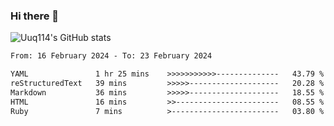 <!--
<p align="center">
  <img width="400" src="https://user-images.githubusercontent.com/4658208/60469862-2e40bf00-9c2c-11e9-87f7-afe164648de4.png">
  <h3 align="center">waka-box</h3>
  <p align="center">Update a pinned gist to contain your weekly WakaTime stats</p>
</p>

---

> 📌✨ For more pinned-gist projects like this one, check out: https://github.com/matchai/awesome-pinned-gists

## Setup

### Prep work

1. Create a new public GitHub Gist (https://gist.github.com/)
1. Create a token with the `gist` scope and copy it. (https://github.com/settings/tokens/new)
1. Create a WakaTime account (https://wakatime.com/signup)
1. In your WakaTime profile settings (https://wakatime.com/settings/profile) ensure `Display coding activity publicly` and `Display languages, editors, operating systems publicly` are checked.
1. In your account settings, copy the existing WakaTime API Key (https://wakatime.com/settings/api-key)

### Project setup

1. Fork this repo
1. Edit the [environment variable](https://github.com/matchai/waka-box/blob/master/.github/workflows/schedule.yml#L13-L15) in `.github/workflows/schedule.yml`:

   - **GIST_ID:** The ID portion from your gist url: `https://gist.github.com/matchai/`**`6d5f84419863089a167387da62dd7081`**.

1. Go to the repo **Settings > Secrets**
1. Add the following environment variables:
   - **GH_TOKEN:** The GitHub token generated above.
   - **WAKATIME_API_KEY:** The API key for your WakaTime account.

-->

<!--START_SECTION: Github stats-->
<p align="center">
  <h3>Hi there 👋</h3>
</p>

![Uuq114's GitHub stats](https://github-readme-stats.zohan.tech/api?username=Uuq114&count_private=true&show_icons=true&theme=default)

<!--END_SECTION: Github stats-->

<!--START_SECTION:waka-->

```txt
From: 16 February 2024 - To: 23 February 2024

YAML               1 hr 25 mins    >>>>>>>>>>>--------------   43.79 %
reStructuredText   39 mins         >>>>>--------------------   20.28 %
Markdown           36 mins         >>>>>--------------------   18.55 %
HTML               16 mins         >>-----------------------   08.55 %
Ruby               7 mins          >------------------------   03.80 %
```

<!--END_SECTION:waka-->
